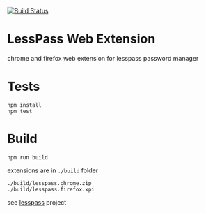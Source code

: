 [![Build Status](https://travis-ci.org/lesspass/webextension.svg?branch=master)](https://travis-ci.org/lesspass/webextension)

# LessPass Web Extension

chrome and firefox web extension for lesspass password manager

# Tests

    npm install
    npm test

# Build

    npm run build

extensions are in `./build` folder

    ./build/lesspass.chrome.zip
    ./build/lesspass.firefox.xpi


see [lesspass](https://github.com/lesspass/lesspass) project
